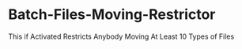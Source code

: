 # Batch-Files-Moving-Restrictor
This if Activated Restricts Anybody Moving At Least 10 Types of Files

